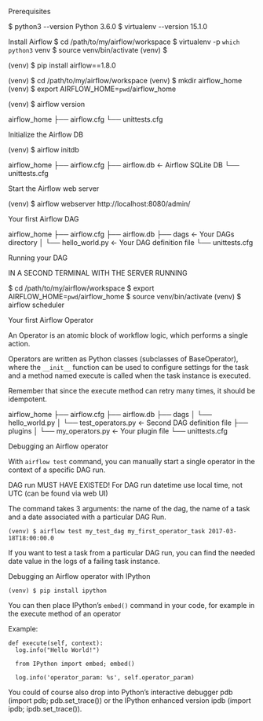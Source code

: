 Prerequisites

$ python3 --version
Python 3.6.0
$ virtualenv --version
15.1.0







Install Airflow
$ cd /path/to/my/airflow/workspace
$ virtualenv -p `which python3` venv
$ source venv/bin/activate
(venv) $

(venv) $ pip install airflow==1.8.0

(venv) $ cd /path/to/my/airflow/workspace
(venv) $ mkdir airflow_home
(venv) $ export AIRFLOW_HOME=`pwd`/airflow_home

(venv) $ airflow version

 airflow_home
 ├── airflow.cfg
 └── unittests.cfg







Initialize the Airflow DB

(venv) $ airflow initdb

airflow_home
├── airflow.cfg
├── airflow.db        <- Airflow SQLite DB
└── unittests.cfg


Start the Airflow web server

(venv) $ airflow webserver
  http://localhost:8080/admin/








Your first Airflow DAG

airflow_home
├── airflow.cfg
├── airflow.db
├── dags                <- Your DAGs directory
│   └── hello_world.py  <- Your DAG definition file
└── unittests.cfg








Running your DAG

IN A SECOND TERMINAL WITH THE SERVER RUNNING

$ cd /path/to/my/airflow/workspace
$ export AIRFLOW_HOME=`pwd`/airflow_home
$ source venv/bin/activate
(venv) $ airflow scheduler








Your first Airflow Operator

An Operator is an atomic block of workflow logic, which performs a single action.

Operators are written as Python classes (subclasses of BaseOperator), where the `__init__` function can be used to configure settings for the task and a method named execute is called when the task instance is executed.

Remember that since the execute method can retry many times, it should be idempotent.

airflow_home
├── airflow.cfg
├── airflow.db
├── dags
│   └── hello_world.py
│   └── test_operators.py  <- Second DAG definition file
├── plugins
│   └── my_operators.py    <- Your plugin file
└── unittests.cfg








Debugging an Airflow operator

With `airflow test` command, you can manually start a single operator in the context of a specific DAG run.

DAG run MUST HAVE EXISTED! For DAG run datetime use local time, not UTC (can be found via web UI)

The command takes 3 arguments: the name of the dag, the name of a task and a date associated with a particular DAG Run.

`(venv) $ airflow test my_test_dag my_first_operator_task 2017-03-18T18:00:00.0`

If you want to test a task from a particular DAG run, you can find the needed date value in the logs of a failing task instance.








Debugging an Airflow operator with IPython

`(venv) $ pip install ipython`

You can then place IPython’s `embed()` command in your code, for example in the execute method of an operator

Example:
  ```
  def execute(self, context):
    log.info("Hello World!")

    from IPython import embed; embed()

    log.info('operator_param: %s', self.operator_param)
  ```

  You could of course also drop into Python’s interactive debugger pdb (import pdb; pdb.set_trace()) or the IPython enhanced version ipdb (import ipdb; ipdb.set_trace()).
